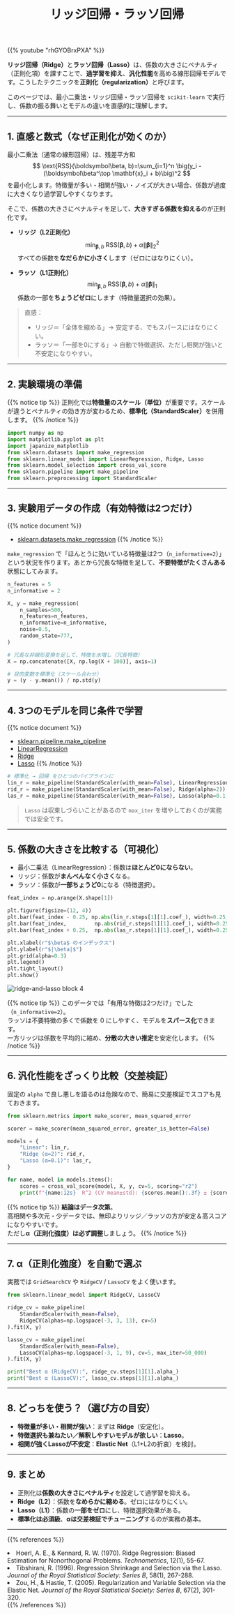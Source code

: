 ﻿---
title: "リッジ回帰・ラッソ回帰"
pre: "2.1.2 "
weight: 2
title_suffix: "の仕組みの説明"
---


{{% youtube "rhGYOBrxPXA" %}}



<div class="pagetop-box">
  <p><b>リッジ回帰（Ridge）</b>と<b>ラッソ回帰（Lasso）</b>は、係数の大きさにペナルティ（正則化項）を課すことで、<b>過学習を抑え</b>、<b>汎化性能</b>を高める線形回帰モデルです。こうしたテクニックを<b>正則化（regularization）</b>と呼びます。</p>
  <p>このページでは、最小二乗法・リッジ回帰・ラッソ回帰を <code>scikit-learn</code> で実行し、係数の振る舞いとモデルの違いを直感的に理解します。</p>
</div>

---

## 1. 直感と数式（なぜ正則化が効くのか）

最小二乗法（通常の線形回帰）は、残差平方和
$$
\text{RSS}(\boldsymbol\beta, b)=\sum_{i=1}^n \big(y_i - (\boldsymbol\beta^\top \mathbf{x}_i + b)\big)^2
$$
を最小化します。特徴量が多い・相関が強い・ノイズが大きい場合、係数が過度に大きくなり過学習しやすくなります。

そこで、係数の大きさにペナルティを足して、<b>大きすぎる係数を抑える</b>のが正則化です。

- **リッジ（L2正則化）**  
  $$
  \min_{\boldsymbol\beta,b}\;\text{RSS}(\boldsymbol\beta,b)\;+\;\alpha \lVert \boldsymbol\beta\rVert_2^2
  $$
  すべての係数を<b>なだらかに小さく</b>します（ゼロにはなりにくい）。

- **ラッソ（L1正則化）**  
  $$
  \min_{\boldsymbol\beta,b}\;\text{RSS}(\boldsymbol\beta,b)\;+\;\alpha \lVert \boldsymbol\beta\rVert_1
  $$
  係数の一部を<b>ちょうどゼロ</b>にします（特徴量選択の効果）。

> 直感：<br>
> - リッジ＝「全体を縮める」→ 安定する、でもスパースにはなりにくい。  
> - ラッソ＝「一部を0にする」→ 自動で特徴選択、ただし相関が強いと不安定になりやすい。  

---

## 2. 実験環境の準備

{{% notice tip %}}
正則化では<b>特徴量のスケール（単位）</b>が重要です。スケールが違うとペナルティの効き方が変わるため、<b>標準化（StandardScaler）</b>を併用します。
{{% /notice %}}

```python
import numpy as np
import matplotlib.pyplot as plt
import japanize_matplotlib
from sklearn.datasets import make_regression
from sklearn.linear_model import LinearRegression, Ridge, Lasso
from sklearn.model_selection import cross_val_score
from sklearn.pipeline import make_pipeline
from sklearn.preprocessing import StandardScaler
```

---

## 3. 実験用データの作成（有効特徴は2つだけ）

{{% notice document %}}
- [sklearn.datasets.make_regression](https://scikit-learn.org/stable/modules/generated/sklearn.datasets.make_regression.html)
{{% /notice %}}

`make_regression` で「ほんとうに効いている特徴量は2つ（`n_informative=2`）」という状況を作ります。あとから冗長な特徴を足して、<b>不要特徴がたくさんある</b>状態にしてみます。

```python
n_features = 5
n_informative = 2

X, y = make_regression(
    n_samples=500,
    n_features=n_features,
    n_informative=n_informative,
    noise=0.5,
    random_state=777,
)

# 冗長な非線形変換を足して、特徴を水増し（冗長特徴）
X = np.concatenate([X, np.log(X + 100)], axis=1)

# 目的変数を標準化（スケール合わせ）
y = (y - y.mean()) / np.std(y)
```

---

## 4. 3つのモデルを同じ条件で学習

{{% notice document %}}
- [sklearn.pipeline.make_pipeline](https://scikit-learn.org/stable/modules/generated/sklearn.pipeline.make_pipeline.html)  
- [LinearRegression](https://scikit-learn.org/stable/modules/generated/sklearn.linear_model.LinearRegression.html)  
- [Ridge](https://scikit-learn.org/stable/modules/generated/sklearn.linear_model.Ridge.html)  
- [Lasso](https://scikit-learn.org/stable/modules/generated/sklearn.linear_model.Lasso.html)
{{% /notice %}}

```python
# 標準化 → 回帰 をひとつのパイプラインに
lin_r = make_pipeline(StandardScaler(with_mean=False), LinearRegression()).fit(X, y)
rid_r = make_pipeline(StandardScaler(with_mean=False), Ridge(alpha=2)).fit(X, y)
las_r = make_pipeline(StandardScaler(with_mean=False), Lasso(alpha=0.1, max_iter=10_000)).fit(X, y)
```

> `Lasso` は収束しづらいことがあるので `max_iter` を増やしておくのが実務では安全です。

---

## 5. 係数の大きさを比較する（可視化）

- 最小二乗法（LinearRegression）：係数は<b>ほとんど0にならない</b>。  
- リッジ：係数が<b>まんべんなく小さく</b>なる。  
- ラッソ：係数が<b>一部ちょうど0</b>になる（特徴選択）。

```python
feat_index = np.arange(X.shape[1])

plt.figure(figsize=(12, 4))
plt.bar(feat_index - 0.25, np.abs(lin_r.steps[1][1].coef_), width=0.25, label="Linear")
plt.bar(feat_index,         np.abs(rid_r.steps[1][1].coef_), width=0.25, label="Ridge")
plt.bar(feat_index + 0.25,  np.abs(las_r.steps[1][1].coef_), width=0.25, label="Lasso")

plt.xlabel(r"$\beta$ のインデックス")
plt.ylabel(r"$|\beta|$")
plt.grid(alpha=0.3)
plt.legend()
plt.tight_layout()
plt.show()
```

![ridge-and-lasso block 4](/images/basic/regression/ridge-and-lasso_block04.svg)

{{% notice tip %}}
このデータでは「有用な特徴は2つだけ」でした（<code>n_informative=2</code>）。  
ラッソは不要特徴の多くで係数を 0 にしやすく、モデルを<b>スパース化</b>できます。  
一方リッジは係数を平均的に縮め、<b>分散の大きい推定</b>を安定化します。
{{% /notice %}}

---

## 6. 汎化性能をざっくり比較（交差検証）

固定の <code>alpha</code> で良し悪しを語るのは危険なので、簡易に交差検証でスコアも見ておきます。

```python
from sklearn.metrics import make_scorer, mean_squared_error

scorer = make_scorer(mean_squared_error, greater_is_better=False)

models = {
    "Linear": lin_r,
    "Ridge (α=2)": rid_r,
    "Lasso (α=0.1)": las_r,
}

for name, model in models.items():
    scores = cross_val_score(model, X, y, cv=5, scoring="r2")
    print(f"{name:12s}  R^2 (CV mean±std): {scores.mean():.3f} ± {scores.std():.3f}")
```

{{% notice tip %}}
<b>結論はデータ次第</b>。  
高相関や多次元・少データでは、無印よりリッジ／ラッソの方が安定＆高スコアになりやすいです。  
ただし<b>α（正則化強度）は必ず調整</b>しましょう。
{{% /notice %}}

---

## 7. α（正則化強度）を自動で選ぶ

実務では <code>GridSearchCV</code> や <code>RidgeCV</code> / <code>LassoCV</code> をよく使います。

```python
from sklearn.linear_model import RidgeCV, LassoCV

ridge_cv = make_pipeline(
    StandardScaler(with_mean=False),
    RidgeCV(alphas=np.logspace(-3, 3, 13), cv=5)
).fit(X, y)

lasso_cv = make_pipeline(
    StandardScaler(with_mean=False),
    LassoCV(alphas=np.logspace(-3, 1, 9), cv=5, max_iter=50_000)
).fit(X, y)

print("Best α (RidgeCV):", ridge_cv.steps[1][1].alpha_)
print("Best α (LassoCV):", lasso_cv.steps[1][1].alpha_)
```

---

## 8. どっちを使う？（選び方の目安）

- **特徴量が多い・相関が強い**：まずは **Ridge**（安定化）。  
- **特徴選択も兼ねたい／解釈しやすいモデルが欲しい**：**Lasso**。  
- **相関が強くLassoが不安定**：**Elastic Net**（L1+L2の折衷）を検討。

---

## 9. まとめ

- 正則化は<b>係数の大きさにペナルティ</b>を設定して過学習を抑える。  
- **Ridge（L2）**：係数を<b>なめらかに縮める</b>。ゼロにはなりにくい。  
- **Lasso（L1）**：係数の<b>一部をゼロ</b>にし、特徴選択効果がある。  
- <b>標準化は必須級</b>、<b>αは交差検証でチューニング</b>するのが実務の基本。

---


{{% references %}}
<li>Hoerl, A. E., &amp; Kennard, R. W. (1970). Ridge Regression: Biased Estimation for Nonorthogonal Problems. <i>Technometrics</i>, 12(1), 55-67.</li>
<li>Tibshirani, R. (1996). Regression Shrinkage and Selection via the Lasso. <i>Journal of the Royal Statistical Society: Series B</i>, 58(1), 267-288.</li>
<li>Zou, H., &amp; Hastie, T. (2005). Regularization and Variable Selection via the Elastic Net. <i>Journal of the Royal Statistical Society: Series B</i>, 67(2), 301-320.</li>
{{% /references %}}


